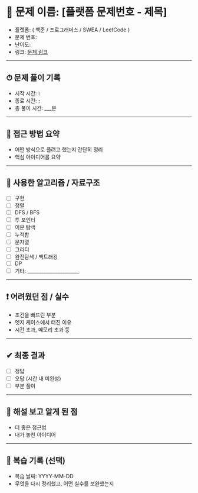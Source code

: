 # 🧠 문제 이름: [플랫폼 문제번호 - 제목]

- 플랫폼: ( 백준 / 프로그래머스 / SWEA / LeetCode )
- 문제 번호: 
- 난이도: 
- 링크: [문제 링크]()

---

## ⏱ 문제 풀이 기록

- 시작 시간: __:__
- 종료 시간: __:__
- 총 풀이 시간: ___분

---

## 💭 접근 방법 요약

- 어떤 방식으로 풀려고 했는지 간단히 정리
- 핵심 아이디어를 요약

---

## 🔧 사용한 알고리즘 / 자료구조

- [ ] 구현
- [ ] 정렬
- [ ] DFS / BFS
- [ ] 투 포인터
- [ ] 이분 탐색
- [ ] 누적합
- [ ] 문자열
- [ ] 그리디
- [ ] 완전탐색 / 백트래킹
- [ ] DP
- [ ] 기타: ______________________

---

## ❗ 어려웠던 점 / 실수

- 조건을 빠뜨린 부분
- 엣지 케이스에서 터진 이유
- 시간 초과, 메모리 초과 등

---

## ✔ 최종 결과

- [ ] 정답
- [ ] 오답 (시간 내 미완성)
- [ ] 부분 풀이

---

## 📘 해설 보고 알게 된 점

- 더 좋은 접근법
- 내가 놓친 아이디어

---

## 🔁 복습 기록 (선택)

- 복습 날짜: YYYY-MM-DD
- 무엇을 다시 정리했고, 어떤 실수를 보완했는지